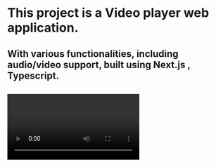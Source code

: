 # This project is a Video player web application.
## With various functionalities, including audio/video support, built using Next.js , Typescript. 
## <video> tag and Zustand for state management.
